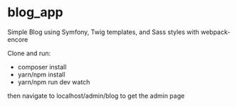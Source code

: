 # blog_app
Simple Blog using Symfony, Twig templates, and Sass styles with webpack-encore

Clone and run:
- composer install
- yarn/npm install
- yarn/npm run dev watch

then navigate to localhost/admin/blog to get the admin page
